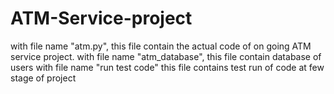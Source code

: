 # ATM-Service-project

with file name "atm.py", this file contain the actual code of on going ATM service project.
with file name "atm_database", this file contain database of users 
with file name "run test code" this file contains test run of code at few stage of project
